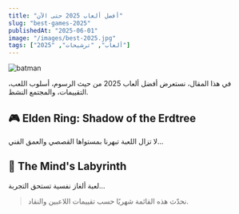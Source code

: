 ```yaml
---
title: "أفضل ألعاب 2025 حتى الآن"
slug: "best-games-2025"
publishedAt: "2025-06-01"
image: "/images/best-2025.jpg"
tags: ["ألعاب", "ترشيحات", "2025"]
---
```

![batman](/elder.jpg)


في هذا المقال، نستعرض أفضل ألعاب 2025 من حيث الرسوم، أسلوب اللعب، التقييمات، والمجتمع النشط.

## 🎮 Elden Ring: Shadow of the Erdtree

لا تزال اللعبة تبهرنا بمستواها القصصي والعمق الفني...

## 🧠 The Mind's Labyrinth

لعبة ألغاز نفسية تستحق التجربة…

> نحدّث هذه القائمة شهريًا حسب تقييمات اللاعبين والنقاد.

